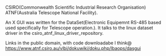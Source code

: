 CSIRO(Commonwealth   Scientific   Industrial  Research   Organisation)
ATNF(Australia Telescope National Facility).


An X GUI was written for the DataSet(Electronic Equipemnt RS-485 based
used specifically  for Telescope operation.).   It talks to  the linux
dataset driver in the csiro_atnf_linux_driver_repository.

Links in the public domain, with code downloadabe I think@
https://www.atnf.csiro.au/vlbi/dokuwiki/doku.php/lbaops/dasgui
